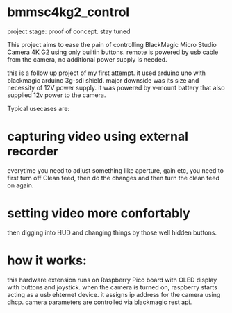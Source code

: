 # bmmsc4kg2_control

project stage: proof of concept. stay tuned

This project aims to ease the pain of controlling BlackMagic Micro Studio Camera 4K G2 using only
builtin buttons. remote is powered by usb cable from the camera, no additional power supply is needed.

this is a follow up project of my first attempt. it used arduino uno with blackmagic arduino 3g-sdi shield.
major downside was its size and necessity of 12V power supply. it was powered by v-mount battery that also
supplied 12v power to the camera.

Typical usecases are:

# capturing video using external recorder

everytime you need to adjust something like aperture, gain etc, you need to first turn off Clean feed,
then do the changes and then turn the clean feed on again.

# setting video more confortably

then digging into HUD and changing things by those well hidden buttons.

# how it works:

this hardware extension runs on Raspberry Pico board with OLED display with buttons and joystick.
when the camera is turned on, raspberry starts acting as a usb ehternet device. it assigns ip address
for the camera using dhcp. camera parameters are controlled via blackmagic rest api.
